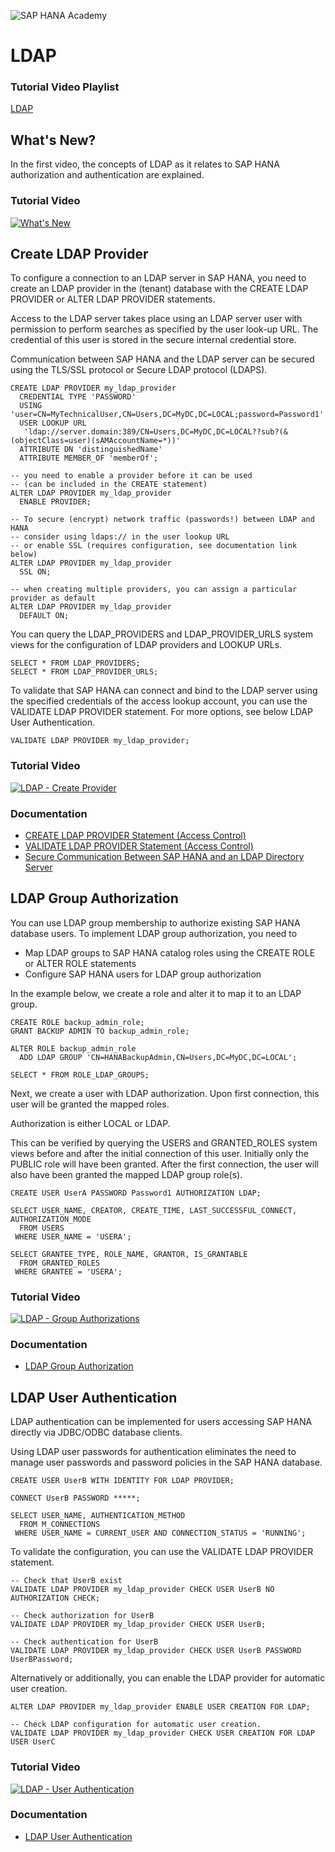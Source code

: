 ![SAP HANA Academy](https://yt3.ggpht.com/-BHsLGUIJDb0/AAAAAAAAAAI/AAAAAAAAAVo/6_d1oarRr8g/s100-mo-c-c0xffffffff-rj-k-no/photo.jpg)
# LDAP #
### Tutorial Video Playlist ### 
[LDAP](https://www.youtube.com/playlist?list=PLkzo92owKnVy851u716gxj4jRiSi7gZkY)

## What's New? ##
In the first video, the concepts of LDAP as it relates to SAP HANA authorization and authentication are explained. 

### Tutorial Video ### 
[![What's New](https://img.youtube.com/vi/9OGphP_1npY/0.jpg)](https://www.youtube.com/watch?v=9OGphP_1npY "What's New")

## Create LDAP Provider ##

To configure a connection to an LDAP server in SAP HANA, you need to create an LDAP provider in the (tenant) database with the CREATE LDAP PROVIDER or ALTER LDAP PROVIDER statements.

Access to the LDAP server takes place using an LDAP server user with permission to perform searches as specified by the user look-up URL. The credential of this user is stored in the secure internal credential store.

Communication between SAP HANA and the LDAP server can be secured using the TLS/SSL protocol or Secure LDAP protocol (LDAPS).
```
CREATE LDAP PROVIDER my_ldap_provider
  CREDENTIAL TYPE 'PASSWORD' 
  USING 'user=CN=MyTechnicalUser,CN=Users,DC=MyDC,DC=LOCAL;password=Password1'
  USER LOOKUP URL 
   'ldap://server.domain:389/CN=Users,DC=MyDC,DC=LOCAL??sub?(&(objectClass=user)(sAMAccountName=*))'
  ATTRIBUTE DN 'distinguishedName'
  ATTRIBUTE MEMBER_OF 'memberOf';
  
-- you need to enable a provider before it can be used 
-- (can be included in the CREATE statement)
ALTER LDAP PROVIDER my_ldap_provider
  ENABLE PROVIDER;

-- To secure (encrypt) network traffic (passwords!) between LDAP and HANA 
-- consider using ldaps:// in the user lookup URL
-- or enable SSL (requires configuration, see documentation link below) 
ALTER LDAP PROVIDER my_ldap_provider
  SSL ON;

-- when creating multiple providers, you can assign a particular provider as default
ALTER LDAP PROVIDER my_ldap_provider
  DEFAULT ON;
```  
You can query the LDAP_PROVIDERS and LDAP_PROVIDER_URLS system views for the configuration of LDAP providers and LOOKUP URLs. 
```  
SELECT * FROM LDAP_PROVIDERS;
SELECT * FROM LDAP_PROVIDER_URLS;
```  
To validate that SAP HANA can connect and bind to the LDAP server using the specified credentials of the access lookup account, you can use the VALIDATE LDAP PROVIDER statement. For more options, see below LDAP User Authentication. 
```
VALIDATE LDAP PROVIDER my_ldap_provider; 
```

### Tutorial Video ### 
[![LDAP - Create Provider](https://img.youtube.com/vi/e4beKQRhPQg/0.jpg)](https://www.youtube.com/watch?v=e4beKQRhPQg "LDAP - Create Provider")

### Documentation ### 
* [CREATE LDAP PROVIDER Statement (Access Control)](https://help.sap.com/viewer/4fe29514fd584807ac9f2a04f6754767/latest/en-US/3b722036ba4941df8712508a3b231643.html)
* [VALIDATE LDAP PROVIDER Statement (Access Control)](https://help.sap.com/viewer/4fe29514fd584807ac9f2a04f6754767/latest/en-US/4181217e3e104c57a5090431c1cd70b7.html)
* [Secure Communication Between SAP HANA and an LDAP Directory Server](https://help.sap.com/viewer/b3ee5778bc2e4a089d3299b82ec762a7/latest/en-US/b9086809b9bb466cbd15542430f2ebe6.html)

## LDAP Group Authorization ##

You can use LDAP group membership to authorize existing SAP HANA database users. 
To implement LDAP group authorization, you need to 
- Map LDAP groups to SAP HANA catalog roles using the CREATE ROLE or ALTER ROLE statements
- Configure SAP HANA users for LDAP group authorization

In the example below, we create a role and alter it to map it to an LDAP group. 
```
CREATE ROLE backup_admin_role;
GRANT BACKUP ADMIN TO backup_admin_role;

ALTER ROLE backup_admin_role 
  ADD LDAP GROUP 'CN=HANABackupAdmin,CN=Users,DC=MyDC,DC=LOCAL';

SELECT * FROM ROLE_LDAP_GROUPS;
```
Next, we create a user with LDAP authorization. Upon first connection, this user will be granted the mapped roles. 

Authorization is either LOCAL or LDAP. 

This can be verified by querying the USERS and GRANTED_ROLES system views before and after the initial connection of this user. Initially only the PUBLIC role will have been granted. After the first connection, the user will also have been granted the mapped LDAP group role(s). 
```
CREATE USER UserA PASSWORD Password1 AUTHORIZATION LDAP;

SELECT USER_NAME, CREATOR, CREATE_TIME, LAST_SUCCESSFUL_CONNECT, AUTHORIZATION_MODE 
  FROM USERS
 WHERE USER_NAME = 'USERA';
 
SELECT GRANTEE_TYPE, ROLE_NAME, GRANTOR, IS_GRANTABLE
  FROM GRANTED_ROLES 
 WHERE GRANTEE = 'USERA'; 
```

### Tutorial Video ### 
[![LDAP - Group Authorizations](https://img.youtube.com/vi/2PiYh63RYM8/0.jpg)](https://www.youtube.com/watch?v=2PiYh63RYM8 "LDAP - Group Authorizations")

### Documentation ### 
* [LDAP Group Authorization](https://help.sap.com/viewer/b3ee5778bc2e4a089d3299b82ec762a7/latest/en-US/9fb0ac08b214477b8276af2b68eeefc3.html)

## LDAP User Authentication ##

LDAP authentication can be implemented for users accessing SAP HANA directly via JDBC/ODBC database clients. 

Using LDAP user passwords for authentication eliminates the need to manage user passwords and password policies in the SAP HANA database.
``` 
CREATE USER UserB WITH IDENTITY FOR LDAP PROVIDER;

CONNECT UserB PASSWORD *****;

SELECT USER_NAME, AUTHENTICATION_METHOD 
  FROM M_CONNECTIONS
 WHERE USER_NAME = CURRENT_USER AND CONNECTION_STATUS = 'RUNNING';
``` 
To validate the configuration, you can use the VALIDATE LDAP PROVIDER statement. 
``` 
-- Check that UserB exist
VALIDATE LDAP PROVIDER my_ldap_provider CHECK USER UserB NO AUTHORIZATION CHECK; 

-- Check authorization for UserB 
VALIDATE LDAP PROVIDER my_ldap_provider CHECK USER UserB;

-- Check authentication for UserB 
VALIDATE LDAP PROVIDER my_ldap_provider CHECK USER UserB PASSWORD UserBPassword;
```
Alternatively or additionally, you can enable the LDAP provider for automatic user creation.
```
ALTER LDAP PROVIDER my_ldap_provider ENABLE USER CREATION FOR LDAP;

-- Check LDAP configuration for automatic user creation. 
VALIDATE LDAP PROVIDER my_ldap_provider CHECK USER CREATION FOR LDAP USER UserC
```

### Tutorial Video ### 
[![LDAP - User Authentication](https://img.youtube.com/vi/IpIvOV1HKzs/0.jpg)](https://www.youtube.com/watch?v=IpIvOV1HKzs "LDAP - User Authentication")

### Documentation ### 
* [LDAP User Authentication](https://help.sap.com/viewer/b3ee5778bc2e4a089d3299b82ec762a7/latest/en-US/868f8b988e2d42ccb89ccaf263cd9986.html)
